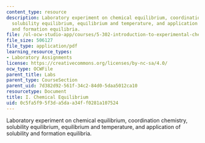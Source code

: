 ```yaml
---
content_type: resource
description: Laboratory experiment on chemical equilibrium, coordination chemistry,
  solubility equilibrium, equilibrium and temperature, and application of solubility
  and formation equilibria.
file: /ol-ocw-studio-app/courses/5-302-introduction-to-experimental-chemistry-january-iap-2005/0c5fa5f95f3da5daa34ff0281a107524_I_chem_eq_2005b.pdf
file_size: 506127
file_type: application/pdf
learning_resource_types:
- Laboratory Assignments
license: https://creativecommons.org/licenses/by-nc-sa/4.0/
ocw_type: OCWFile
parent_title: Labs
parent_type: CourseSection
parent_uid: 7d382d92-561f-34c2-84d0-5daa5012ca10
resourcetype: Document
title: I. Chemical Equilibrium
uid: 0c5fa5f9-5f3d-a5da-a34f-f0281a107524
---
```

Laboratory experiment on chemical equilibrium, coordination chemistry, solubility equilibrium, equilibrium and temperature, and application of solubility and formation equilibria.